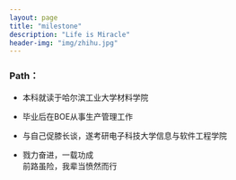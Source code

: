 ```yaml
---
layout: page
title: "milestone"
description: "Life is Miracle"
header-img: "img/zhihu.jpg"
---
```



### Path：


- 本科就读于哈尔滨工业大学材料学院

- 毕业后在BOE从事生产管理工作

- 与自己促膝长谈，遂考研电子科技大学信息与软件工程学院

- 戮力奋进，一载功成  
  前路虽险，我辈当愤然而行






